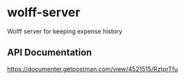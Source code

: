 # wolff-server
Wolff server for keeping expense history

## API Documentation

https://documenter.getpostman.com/view/4521515/RztprTfu


